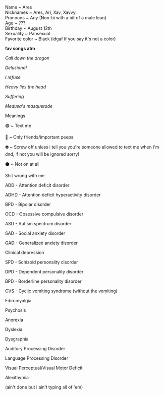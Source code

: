 Name ~ Ares                          
Nicknames ~ Ares, Ari, Xav, Xavvy.       
Pronouns ~ Any (Non-bi with a bit of a male lean)                      
Age ~ ???                            
Birthday ~ August 12th               
Sexuality ~ Pansexual                
Favorite color ~ Black (idgaf if you say it's not a color)

**fav songs atm**

*Call down the dragon*

*Delusional*

*I refuse*

*Heavy lies the head*

*Suffering*

*Medusa's masquerade*




Meanings

🟢 ~ Text me

🌙 ~ Only friends/important peeps

⛔️ ~ Screw off unless i tell you you're someone allowed to text me when i'm dnd, if not you will be ignored sorry!

⚫️ ~ Not on at all




Shit wrong with me

ADD - Attention deficit disorder

ADHD - Attention deficit hyperactivity disorder

BPD - Bipolar disorder

OCD - Obsessive compulsive disorder

ASD - Autism spectrum disorder

SAD - Social anxiety disorder

GAD - Generalized anxiety disorder

Clinical depression

SPD - Schizoid personality disorder

DPD - Dependent personality disorder

BPD - Borderline personality disorder

CVS - Cyclic vomiting syndrome (without the vomiting)

Fibromyalgia

Psychosis

Anorexia

Dyslexia

Dysgraphia

Auditory Processing Disorder

Language Processing Disorder

Visual Perceptual/Visual Motor Deficit

Alexithymia

(ain't done but i ain't typing all of 'em)
